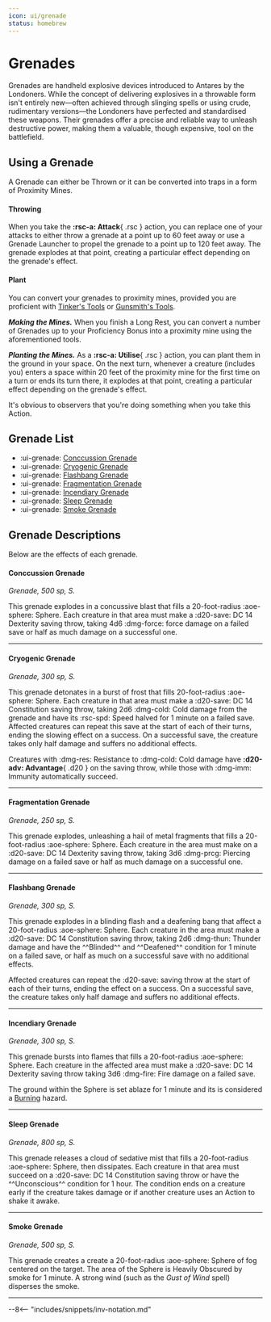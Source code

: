 ```yaml
---
icon: ui/grenade
status: homebrew
---
```


# Grenades

Grenades are handheld explosive devices introduced to Antares by the Londoners. While the concept of delivering explosives in a throwable form isn't entirely new—often achieved through slinging spells or using crude, rudimentary versions—the Londoners have perfected and standardised these weapons. Their grenades offer a precise and reliable way to unleash destructive power, making them a valuable, though expensive, tool on the battlefield.

## Using a Grenade

A Grenade can either be Thrown or it can be converted into traps in a form of Proximity Mines.

#### Throwing

When you take the **:rsc-a: Attack**{ .rsc } action, you can replace one of your attacks to either throw a grenade at a point up to 60 feet away or use a Grenade Launcher to propel the grenade to a point up to 120 feet away. The grenade explodes at that point, creating a particular effect depending on the grenade's effect. 

#### Plant

You can convert your grenades to proximity mines, provided you are proficient with [Tinker's Tools](../tools/artisan-tools.md#tinkers-tools) or [Gunsmith's Tools](../tools/artisan-tools.md#gunsmiths-tools). 

***Making the Mines.*** When you finish a Long Rest, you can convert a number of Grenades up to your Proficiency Bonus into a proximity mine using the aforementioned tools. 

***Planting the Mines.*** As a **:rsc-a: Utilise**{ .rsc } action, you can plant them in the ground in your space. On the next turn, whenever a creature (includes you) enters a space within 20 feet of the proximity mine for the first time on a turn or ends its turn there, it explodes at that point, creating a particular effect depending on the grenade's effect.

It's obvious to observers that you're doing something when you take this Action.

## Grenade List

<div class="grid cards" markdown>

- :ui-grenade: [Conccussion Grenade](#conccussion-grenade)
- :ui-grenade: [Cryogenic Grenade](#cryogenic-grenade)
- :ui-grenade: [Flashbang Grenade](#flashbang-grenade)
- :ui-grenade: [Fragmentation Grenade](#fragmentation-grenade)
- :ui-grenade: [Incendiary Grenade](#incendiary-grenade)
- :ui-grenade: [Sleep Grenade](#sleep-grenade)
- :ui-grenade: [Smoke Grenade](#smoke-grenade)

</div>

## Grenade Descriptions

Below are the effects of each grenade.

#### Conccussion Grenade

_Grenade, 500 sp, S._

This grenade explodes in a concussive blast that fills a 20-foot-radius :aoe-sphere: Sphere. Each creature in that area must make a :d20-save: DC 14 Dexterity saving throw, taking 4d6 :dmg-force: force damage on a failed save or half as much damage on a successful one.

---

#### Cryogenic Grenade

_Grenade, 300 sp, S._

This grenade detonates in a burst of frost that fills 20-foot-radius :aoe-sphere: Sphere. Each creature in that area must make a :d20-save: DC 14 Constitution saving throw, taking 2d6 :dmg-cold: Cold damage from the grenade and have its :rsc-spd: Speed halved for 1 minute on a failed save. Affected creatures can repeat this save at the start of each of their turns, ending the slowing effect on a success. On a successful save, the creature takes only half damage and suffers no additional effects. 

Creatures with :dmg-res: Resistance to :dmg-cold: Cold damage have **:d20-adv: Advantage**{ .d20 } on the saving throw, while those with :dmg-imm: Immunity automatically succeed.

---

#### Fragmentation Grenade

_Grenade, 250 sp, S._

This grenade explodes, unleashing a hail of metal fragments that fills a 20-foot-radius :aoe-sphere: Sphere. Each creature in the area must make on a :d20-save: DC 14 Dexterity saving throw,  taking 3d6 :dmg-prcg: Piercing damage on a failed save or half as much damage on a successful one.

---

#### Flashbang Grenade

_Grenade, 300 sp, S._

This grenade explodes in a blinding flash and a deafening bang that affect a 20-foot-radius :aoe-sphere: Sphere. Each creature in the area must make a :d20-save: DC 14 Constitution saving throw, taking 2d6 :dmg-thun: Thunder damage and have the ^^Blinded^^ and ^^Deafened^^ condition for 1 minute on a failed save, or half as much on a successful save with no additional effects. 

Affected creatures can repeat the :d20-save: saving throw at the start of each of their turns, ending the effect on a success. On a successful save, the creature takes only half damage and suffers no additional effects.

---

#### Incendiary Grenade

_Grenade, 300 sp, S._

This grenade bursts into flames that fills a 20-foot-radius :aoe-sphere: Sphere. Each creature in the affected area must make a :d20-save: DC 14 Dexterity saving throw taking 3d6 :dmg-fire: Fire damage on a failed save. 

The ground within the Sphere is set ablaze for 1 minute and its is considered a [Burning](../../gameplay/phb/exploration.md#burning) hazard. 

---

#### Sleep Grenade

_Grenade, 800 sp, S._

This grenade releases a cloud of sedative mist that fills a 20-foot-radius :aoe-sphere: Sphere, then dissipates. Each creature in that area must succeed on a :d20-save: DC 14 Constitution saving throw or have the ^^Unconscious^^ condition for 1 hour. The condition ends on a creature early if the creature takes damage or if another creature uses an Action to shake it awake.

---

#### Smoke Grenade

_Grenade, 500 sp, S._

This grenade creates a create a 20-foot-radius :aoe-sphere: Sphere of fog centered on the target. The area of the Sphere is Heavily Obscured by smoke for 1 minute. A strong wind (such as the *Gust of Wind* spell) disperses the smoke.

---

--8<-- "includes/snippets/inv-notation.md"